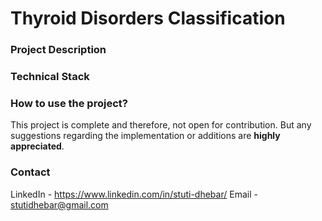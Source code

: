 # Thyroid Disorders Classification 

### Project Description


### Technical Stack


### How to use the project?

This project is complete and therefore, not open for contribution. But any suggestions regarding the implementation or additions are **highly appreciated**.

### Contact 

LinkedIn - https://www.linkedin.com/in/stuti-dhebar/
Email - stutidhebar@gmail.com
